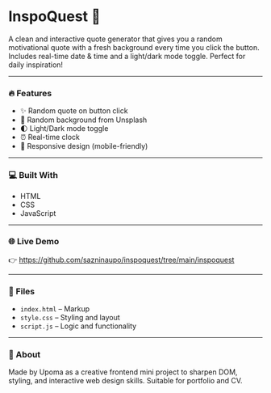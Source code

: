 # InspoQuest 🌟

A clean and interactive quote generator that gives you a random motivational quote with a fresh background every time you click the button. Includes real-time date & time and a light/dark mode toggle. Perfect for daily inspiration!

---

### 🔥 Features

- ✨ Random quote on button click
- 🌄 Random background from Unsplash
- 🌓 Light/Dark mode toggle
- ⏰ Real-time clock
- 📱 Responsive design (mobile-friendly)

---

### 💻 Built With

- HTML
- CSS
- JavaScript

---

### 🌐 Live Demo

👉 https://github.com/sazninaupo/inspoquest/tree/main/inspoquest

---

### 📁 Files

- `index.html` – Markup
- `style.css` – Styling and layout
- `script.js` – Logic and functionality

---

### 🚀 About

Made by Upoma as a creative frontend mini project to sharpen DOM, styling, and interactive web design skills. Suitable for portfolio and CV.

